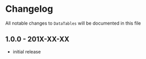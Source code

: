 # Changelog

All notable changes to `DataTables` will be documented in this file

## 1.0.0 - 201X-XX-XX

- initial release
